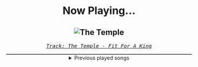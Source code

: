 <div align="center"> 
<h1>Now Playing...</h1>

![The Temple](https://i.scdn.co/image/ab67616d00001e0204262aec95e8a926e948072a)
--
_<samp><a href="https://open.spotify.com/track/4NucygBGJNbeq6cX8yybLp">Track: The Temple - Fit For A King</a></samp>_

<div style="border: 1px #4B5054 solid"></div>
<details>
  <summary>
    Previous played songs
  </summary>
  <table>
    <thead>
      <tr>
        <th>
          Artist
        </th>
        <th>
          Song
        </th>
        <th>
          Link
        </th>
      </tr>
    </thead>
    <tbody>
      <tr><td>Fit For A King</td><td>The Temple</td><td><a href="https://open.spotify.com/track/4NucygBGJNbeq6cX8yybLp">https://open.spotify.com/track/4NucygBGJNbeq6cX8yybLp</a></td></tr><tr><td>Attack Attack!</td><td>Big Booty Britches</td><td><a href="https://open.spotify.com/track/5yDdv7MVoq8z0fKR4fDDRz">https://open.spotify.com/track/5yDdv7MVoq8z0fKR4fDDRz</a></td></tr><tr><td>Attack Attack!</td><td>Sacrifice</td><td><a href="https://open.spotify.com/track/15D1ZIBcZmi0xk8Xgn5CRv">https://open.spotify.com/track/15D1ZIBcZmi0xk8Xgn5CRv</a></td></tr><tr><td>The Devil Wears Prada</td><td>Where the Flowers Never Grow</td><td><a href="https://open.spotify.com/track/4cFI7k2rfpnxNKxUhHmANB">https://open.spotify.com/track/4cFI7k2rfpnxNKxUhHmANB</a></td></tr><tr><td>Breaking Benjamin</td><td>I Will Not Bow</td><td><a href="https://open.spotify.com/track/2yXyz4NLTZx9CLdXfLTp5E">https://open.spotify.com/track/2yXyz4NLTZx9CLdXfLTp5E</a></td></tr><tr><td>Dayseeker</td><td>Hello</td><td><a href="https://open.spotify.com/track/2d0uBfr5XlbvlIlfq1loz7">https://open.spotify.com/track/2d0uBfr5XlbvlIlfq1loz7</a></td></tr><tr><td>Breaking Benjamin</td><td>Blow Me Away - Soundtrack Version</td><td><a href="https://open.spotify.com/track/7js2TSkQLuRWBIQ4HSTAv2">https://open.spotify.com/track/7js2TSkQLuRWBIQ4HSTAv2</a></td></tr><tr><td>Disturbed</td><td>Ten Thousand Fists</td><td><a href="https://open.spotify.com/track/5hkgrWxkobGtg30I7DsfVu">https://open.spotify.com/track/5hkgrWxkobGtg30I7DsfVu</a></td></tr><tr><td>Thousand Foot Krutch</td><td>The Art Of Breaking</td><td><a href="https://open.spotify.com/track/6W96guiUjEduSKGZoJ4pRk">https://open.spotify.com/track/6W96guiUjEduSKGZoJ4pRk</a></td></tr><tr><td>SICK PUPPIES</td><td>You're Going Down</td><td><a href="https://open.spotify.com/track/5FQXMRDSTkn9fowDJ3kZo8">https://open.spotify.com/track/5FQXMRDSTkn9fowDJ3kZo8</a></td></tr><tr><td>The Exies</td><td>Ugly</td><td><a href="https://open.spotify.com/track/1NoE1pEKbjVDmwLvrMsoop">https://open.spotify.com/track/1NoE1pEKbjVDmwLvrMsoop</a></td></tr><tr><td>Within Temptation</td><td>Forsaken</td><td><a href="https://open.spotify.com/track/2SblpmjyQLiiJ1iXkMDFxy">https://open.spotify.com/track/2SblpmjyQLiiJ1iXkMDFxy</a></td></tr><tr><td>Daughtry</td><td>It's Not Over</td><td><a href="https://open.spotify.com/track/2DRasE1gfOu7JeQT0oNz1m">https://open.spotify.com/track/2DRasE1gfOu7JeQT0oNz1m</a></td></tr><tr><td>Evanescence</td><td>Sweet Sacrifice</td><td><a href="https://open.spotify.com/track/7hlXiMxN81uctLsvbtHZ8x">https://open.spotify.com/track/7hlXiMxN81uctLsvbtHZ8x</a></td></tr><tr><td>Hollywood Undead</td><td>Undead</td><td><a href="https://open.spotify.com/track/5wBLDkxVvclanSitx5jq8e">https://open.spotify.com/track/5wBLDkxVvclanSitx5jq8e</a></td></tr><tr><td>Saliva</td><td>Click Click Boom</td><td><a href="https://open.spotify.com/track/2CGDxXXYbkPOyRXHzQbqkT">https://open.spotify.com/track/2CGDxXXYbkPOyRXHzQbqkT</a></td></tr><tr><td>TRUSTcompany</td><td>Downfall</td><td><a href="https://open.spotify.com/track/76xddM2irVQCbuBoVbaElZ">https://open.spotify.com/track/76xddM2irVQCbuBoVbaElZ</a></td></tr><tr><td>Linkin Park</td><td>Figure.09</td><td><a href="https://open.spotify.com/track/0rPTPahzhGx9LSzI8XX5OM">https://open.spotify.com/track/0rPTPahzhGx9LSzI8XX5OM</a></td></tr><tr><td>Papercut Massacre</td><td>Lose My Life</td><td><a href="https://open.spotify.com/track/2J6qr3pC10jeEg7dSN9YHG">https://open.spotify.com/track/2J6qr3pC10jeEg7dSN9YHG</a></td></tr><tr><td>Three Days Grace</td><td>Break</td><td><a href="https://open.spotify.com/track/1uDoIHd5SWYKWvorJvMoWE">https://open.spotify.com/track/1uDoIHd5SWYKWvorJvMoWE</a></td></tr>
    </tbody>
  </table>
</details>

</div>
